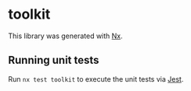 # toolkit

This library was generated with [Nx](https://nx.dev).

## Running unit tests

Run `nx test toolkit` to execute the unit tests via [Jest](https://jestjs.io).
